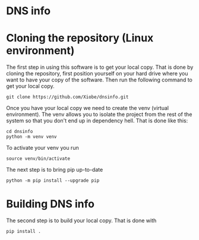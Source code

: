 # DNS info

# Cloning the repository (Linux environment)

The first step in using this software is to get your local copy. That is done by cloning the repository, first position yourself on your hard drive where you want to have your copy of the software.
Then run the following command to get your local copy.

```shell
git clone https://github.com/Xiobe/dnsinfo.git 
```

Once you have your local copy we need to create the venv (virtual environment). The venv allows you to isolate the project from the rest of the system so that you don't end up in dependency hell.
That is done like this:
```shell
cd dnsinfo
python -m venv venv
```

To activate your venv you run
```shell
source venv/bin/activate
```

The next step is to bring pip up-to-date
```shell
python -m pip install --upgrade pip
```

# Building DNS info

The second step is to build your local copy. That is done with

```shell
pip install .
```
